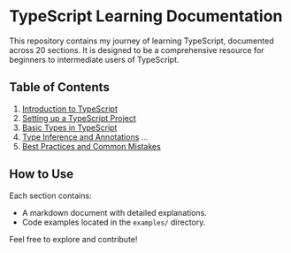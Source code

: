 # TypeScript Learning Documentation

This repository contains my journey of learning TypeScript, documented across 20 sections. It is designed to be a comprehensive resource for beginners to intermediate users of TypeScript.

## Table of Contents

1. [Introduction to TypeScript](./sections/01-introduction.md)
2. [Setting up a TypeScript Project](./sections/02-setup.md)
3. [Basic Types in TypeScript](./sections/03-basic-types.md)
4. [Type Inference and Annotations](./sections/04-type-inference.md)
   ...
5. [Best Practices and Common Mistakes](./sections/20-best-practices.md)

## How to Use

Each section contains:

- A markdown document with detailed explanations.
- Code examples located in the `examples/` directory.

Feel free to explore and contribute!
